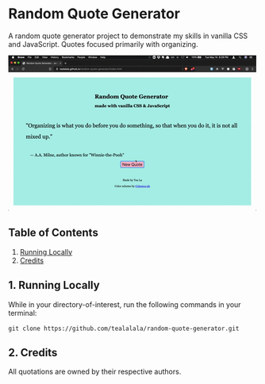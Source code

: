 # Random Quote Generator
A random quote generator project to demonstrate my skills in vanilla CSS and JavaScript. Quotes focused primarily with organizing.

![Random Quote Generator GIF](https://github.com/tealalala/random-quote-generator/blob/master/random-quote.gif)

## Table of Contents
1. [Running Locally](#1-running-locally)
2. [Credits](#2-credits)

## 1. Running Locally
While in your directory-of-interest, run the following commands in your terminal:

```
git clone https://github.com/tealalala/random-quote-generator.git
```

## 2. Credits
All quotations are owned by their respective authors.
